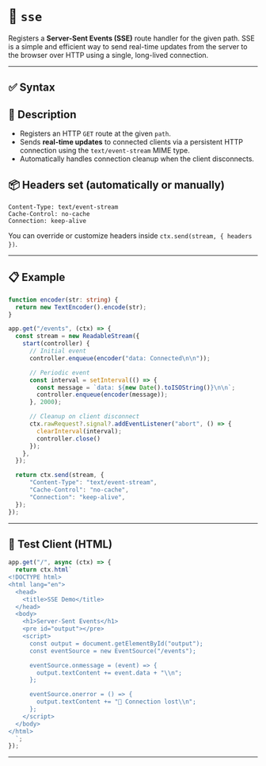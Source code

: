 
# 📡 `sse`

Registers a **Server-Sent Events (SSE)** route handler for the given path.
SSE is a simple and efficient way to send real-time updates from the server to the browser over HTTP using a single, long-lived connection.

---

## ✅ Syntax

## 🧠 Description

* Registers an HTTP `GET` route at the given `path`.
* Sends **real-time updates** to connected clients via a persistent HTTP connection using the `text/event-stream` MIME type.
* Automatically handles connection cleanup when the client disconnects.

## 📦 Headers set (automatically or manually)

```http
Content-Type: text/event-stream
Cache-Control: no-cache
Connection: keep-alive
```

You can override or customize headers inside `ctx.send(stream, { headers })`.

---

## 📋 Example

```ts
function encoder(str: string) {
  return new TextEncoder().encode(str);
}

app.get("/events", (ctx) => {
  const stream = new ReadableStream({
    start(controller) {
      // Initial event
      controller.enqueue(encoder("data: Connected\n\n"));

      // Periodic event
      const interval = setInterval(() => {
        const message = `data: ${new Date().toISOString()}\n\n`;
        controller.enqueue(encoder(message));
      }, 2000);

      // Cleanup on client disconnect
      ctx.rawRequest?.signal?.addEventListener("abort", () => {
        clearInterval(interval);
        controller.close()
      });
    },
  });

  return ctx.send(stream, {
      "Content-Type": "text/event-stream",
      "Cache-Control": "no-cache",
      "Connection": "keep-alive",
  });
});
```

---

## 🧪 Test Client (HTML)

```ts
app.get("/", async (ctx) => {
  return ctx.html`
<!DOCTYPE html>
<html lang="en">
  <head>
    <title>SSE Demo</title>
  </head>
  <body>
    <h1>Server-Sent Events</h1>
    <pre id="output"></pre>
    <script>
      const output = document.getElementById("output");
      const eventSource = new EventSource("/events");

      eventSource.onmessage = (event) => {
        output.textContent += event.data + "\\n";
      };

      eventSource.onerror = () => {
        output.textContent += "🔴 Connection lost\\n";
      };
    </script>
  </body>
</html>
  `;
});
```

---
